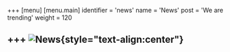 +++
[menu]
  [menu.main]
    identifier = 'news'
    name = 'News'
    post = 'We are trending'
    weight = 120



+++
![News](news.png){style="text-align:center"}
-----------------

